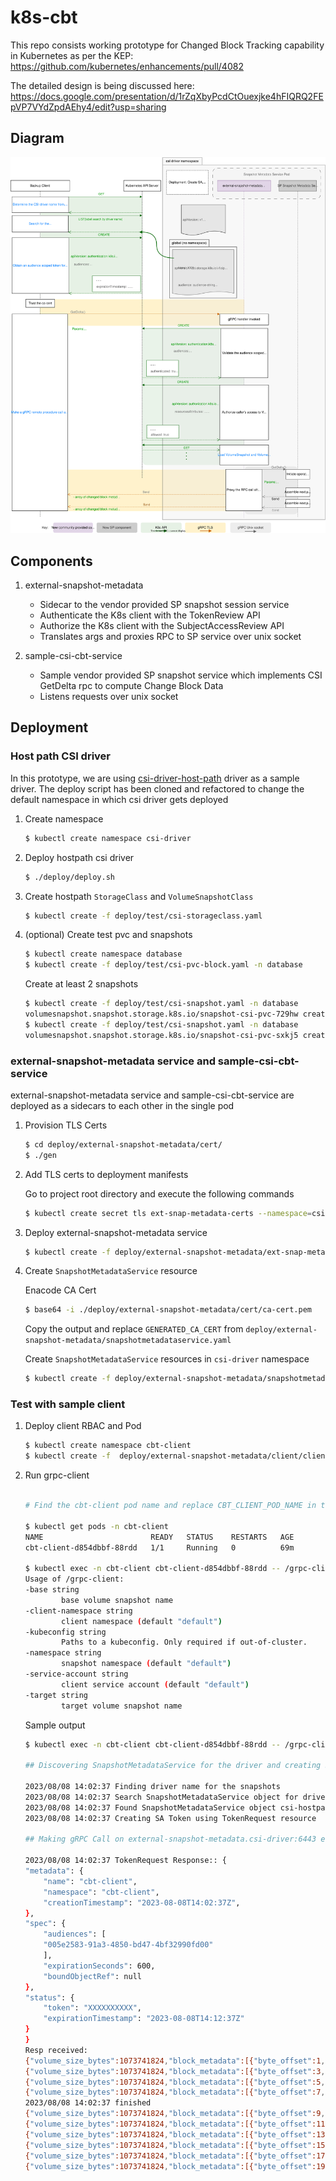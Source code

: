 # k8s-cbt

This repo consists working prototype for Changed Block Tracking capability in Kubernetes as per the KEP: https://github.com/kubernetes/enhancements/pull/4082


The detailed design is being discussed here: https://docs.google.com/presentation/d/1rZqXbyPcdCtOuexjke4hFIQRQ2FEpVP7VYdZpdAEhy4/edit?usp=sharing


## Diagram

![](./design/cbt-kep.svg)

## Components

1. external-snapshot-metadata
    
    - Sidecar to the vendor provided SP snapshot session service
    - Authenticate the K8s client with the TokenReview API
    - Authorize the K8s client with the SubjectAccessReview API
    - Translates args and proxies RPC to SP service over unix socket 

2. sample-csi-cbt-service

    - Sample vendor provided SP snapshot service which implements CSI GetDelta rpc to compute Change Block Data
    - Listens requests over unix socket


## Deployment


### Host path CSI driver

In this prototype, we are using [csi-driver-host-path](https://github.com/kubernetes-csi/csi-driver-host-path) driver as a sample driver. The deploy script has been cloned and refactored to change the default namespace in which csi driver gets deployed

1. Create namespace

    ```bash
    $ kubectl create namespace csi-driver
    ```

2. Deploy hostpath csi driver 
   
    ```bash
    $ ./deploy/deploy.sh
    ```

3. Create hostpath `StorageClass` and `VolumeSnapshotClass`

    ```bash
    $ kubectl create -f deploy/test/csi-storageclass.yaml
    ```

4. (optional) Create test pvc and snapshots

    ```bash
    $ kubectl create namespace database
    $ kubectl create -f deploy/test/csi-pvc-block.yaml -n database
    ```

    Create at least 2 snapshots
    ```bash
    $ kubectl create -f deploy/test/csi-snapshot.yaml -n database
    volumesnapshot.snapshot.storage.k8s.io/snapshot-csi-pvc-729hw created
    $ kubectl create -f deploy/test/csi-snapshot.yaml -n database
    volumesnapshot.snapshot.storage.k8s.io/snapshot-csi-pvc-sxkj5 created
    ```

### external-snapshot-metadata service and sample-csi-cbt-service

external-snapshot-metadata service and sample-csi-cbt-service are deployed as a sidecars to each other in the single pod

1. Provision TLS Certs

    ```bash
    $ cd deploy/external-snapshot-metadata/cert/
    $ ./gen
    ```

2. Add TLS certs to deployment manifests

    Go to project root directory and execute the following commands
    ```bash
    $ kubectl create secret tls ext-snap-metadata-certs --namespace=csi-driver --cert=deploy/external-snapshot-metadata/cert/server-cert.pem --key=deploy/external-snapshot-metadata/cert/server-key.pem 
    ```

3. Deploy external-snapshot-metadata service

    ```bash
    $ kubectl create -f deploy/external-snapshot-metadata/ext-snap-metadata-svc.yaml -n csi-driver
    ```

4. Create `SnapshotMetadataService` resource

    Enacode CA Cert
    
    ```bash
    $ base64 -i ./deploy/external-snapshot-metadata/cert/ca-cert.pem
    ```

    Copy the output and replace `GENERATED_CA_CERT` from `deploy/external-snapshot-metadata/snapshotmetadataservice.yaml`

    Create `SnapshotMetadataService` resources in `csi-driver` namespace

    ```bash
    $ kubectl create -f deploy/external-snapshot-metadata/snapshotmetadataservice.yaml
    ```

### Test with sample client

1. Deploy client RBAC and Pod

    ```bash
    $ kubectl create namespace cbt-client
    $ kubectl create -f  deploy/external-snapshot-metadata/client/client.yaml
    ```

2. Run grpc-client

    ```bash

    # Find the cbt-client pod name and replace CBT_CLIENT_POD_NAME in the following command with actual pod name

    $ kubectl get pods -n cbt-client
    NAME                        READY   STATUS    RESTARTS   AGE
    cbt-client-d854dbbf-88rdd   1/1     Running   0          69m

    $ kubectl exec -n cbt-client cbt-client-d854dbbf-88rdd -- /grpc-client -h
    Usage of /grpc-client:
    -base string
            base volume snapshot name
    -client-namespace string
            client namespace (default "default")
    -kubeconfig string
            Paths to a kubeconfig. Only required if out-of-cluster.
    -namespace string
            snapshot namespace (default "default")
    -service-account string
            client service account (default "default")
    -target string
            target volume snapshot name
    ```

    Sample output

    ```bash
    $ kubectl exec -n cbt-client cbt-client-d854dbbf-88rdd -- /grpc-client -base snapshot-csi-pvc-lppqh -target snapshot-csi-pvc-s2pmn -namespace database -client-namespace cbt-client -service-account cbt-client

    ## Discovering SnapshotMetadataService for the driver and creating SA Token 

    2023/08/08 14:02:37 Finding driver name for the snapshots
    2023/08/08 14:02:37 Search SnapshotMetadataService object for driver: hostpath.csi.k8s.io
    2023/08/08 14:02:37 Found SnapshotMetadataService object csi-hostpath-xw2s8 for driver: hostpath.csi.k8s.io
    2023/08/08 14:02:37 Creating SA Token using TokenRequest resource

    ## Making gRPC Call on external-snapshot-metadata.csi-driver:6443 endpoint to Get Changed Blocks Metadata...

    2023/08/08 14:02:37 TokenRequest Response:: {
    "metadata": {
        "name": "cbt-client",
        "namespace": "cbt-client",
        "creationTimestamp": "2023-08-08T14:02:37Z",
    },
    "spec": {
        "audiences": [
        "005e2583-91a3-4850-bd47-4bf32990fd00"
        ],
        "expirationSeconds": 600,
        "boundObjectRef": null
    },
    "status": {
        "token": "XXXXXXXXXX",
        "expirationTimestamp": "2023-08-08T14:12:37Z"
    }
    }
    Resp received:
    {"volume_size_bytes":1073741824,"block_metadata":[{"byte_offset":1,"size_bytes":1048576},{"byte_offset":2,"size_bytes":1048576}]}
    {"volume_size_bytes":1073741824,"block_metadata":[{"byte_offset":3,"size_bytes":1048576},{"byte_offset":4,"size_bytes":1048576}]}
    {"volume_size_bytes":1073741824,"block_metadata":[{"byte_offset":5,"size_bytes":1048576},{"byte_offset":6,"size_bytes":1048576}]}
    {"volume_size_bytes":1073741824,"block_metadata":[{"byte_offset":7,"size_bytes":1048576},{"byte_offset":8,"size_bytes":1048576}]}
    2023/08/08 14:02:37 finished
    {"volume_size_bytes":1073741824,"block_metadata":[{"byte_offset":9,"size_bytes":1048576},{"byte_offset":10,"size_bytes":1048576}]}
    {"volume_size_bytes":1073741824,"block_metadata":[{"byte_offset":11,"size_bytes":1048576},{"byte_offset":12,"size_bytes":1048576}]}
    {"volume_size_bytes":1073741824,"block_metadata":[{"byte_offset":13,"size_bytes":1048576},{"byte_offset":14,"size_bytes":1048576}]}
    {"volume_size_bytes":1073741824,"block_metadata":[{"byte_offset":15,"size_bytes":1048576},{"byte_offset":16,"size_bytes":1048576}]}
    {"volume_size_bytes":1073741824,"block_metadata":[{"byte_offset":17,"size_bytes":1048576},{"byte_offset":18,"size_bytes":1048576}]}
    {"volume_size_bytes":1073741824,"block_metadata":[{"byte_offset":19,"size_bytes":1048576},{"byte_offset":20,"size_bytes":1048576}]}
    ```
